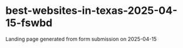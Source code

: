 # best-websites-in-texas-2025-04-15-fswbd
Landing page generated from form submission on 2025-04-15

